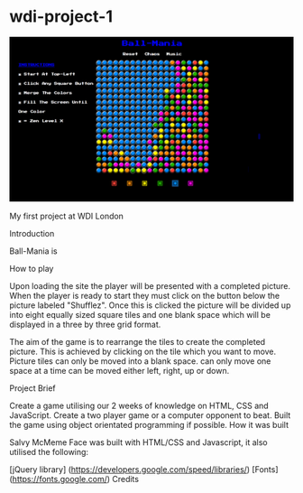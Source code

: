 # wdi-project-1
![](./images/ballMania.png)

My first project at WDI London

Introduction

Ball-Mania is

How to play

Upon loading the site the player will be presented with a completed picture. When the player is ready to start they must click on the button below the picture labeled "Shufflez". Once this is clicked the picture will be divided up into eight equally sized square tiles and one blank space which will be displayed in a three by three grid format.

The aim of the game is to rearrange the tiles to create the completed picture. This is achieved by clicking on the tile which you want to move. Picture tiles can only be moved into a blank space. can only move one space at a time can be moved either left, right, up or down.

Project Brief

Create a game utilising our 2 weeks of knowledge on HTML, CSS and JavaScript.
Create a two player game or a computer opponent to beat.
Built the game using object orientated programming if possible.
How it was built

Salvy McMeme Face was built with HTML/CSS and Javascript, it also utilised the following:

[jQuery library] (https://developers.google.com/speed/libraries/)
[Fonts] (https://fonts.google.com/)
Credits
